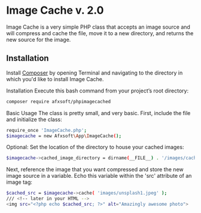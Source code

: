 # Image Cache v. 2.0

Image Cache is a very simple PHP class that accepts an image source and will compress and cache the file, move it to a new directory, and returns the new source for the image.

## Installation

Install <a href="http://getcomposer.org" target="_blank">Composer</a> by opening Terminal and navigating to the directory in which you'd like to install Image Cache.

Installation
Execute this bash command from your project’s root directory:
```bash
composer require afxsoft/phpimagecached
```
Basic Usage
The class is pretty small, and very basic. First, include the file and initialize the class:
```bash
require_once 'ImageCache.php';
$imagecache = new Afxsoft\App\ImageCache();
```
Optional: Set the location of the directory to house your cached images:
```bash
$imagecache->cached_image_directory = dirname(__FILE__) . '/images/cached';
```
Next, reference the image that you want compressed and store the new image source in a variable. Echo this variable within the 'src' attribute of an image tag:
```bash
$cached_src = $imagecache->cache( 'images/unsplash1.jpeg' );
/// <!-- later in your HTML -->
<img src="<?php echo $cached_src; ?>" alt="Amazingly awesome photo">
```
